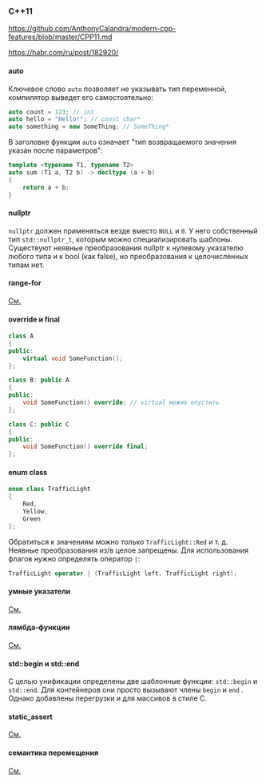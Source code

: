 ### C++11

https://github.com/AnthonyCalandra/modern-cpp-features/blob/master/CPP11.md

https://habr.com/ru/post/182920/

#### auto

Ключевое слово `auto` позволяет не указывать тип переменной, компилятор выведет его самостоятельно:

```c++
auto count = 123; // int
auto hello = "Hello!"; // const char*
auto something = new SomeThing; // SomeThing*
```

В заголовке функции `auto` означает "тип возвращаемого значения указан после параметров":

```c++
template <typename T1, typename T2>
auto sum (T1 a, T2 b) -> decltype (a + b)
{
    return a + b;
}
```

#### nullptr

`nullptr` должен применяться везде вместо `NULL` и `0`. У него собственный тип `std::nullptr_t`, которым можно специализировать шаблоны. Существуют неявные преобразования nullptr к нулевому указателю любого типа и к bool (как false), но преобразования к целочисленных типам нет.

#### range-for

[См.](RangeFor.md)

#### override и final

```c++
class A
{
public:
    virtual void SomeFunction();
};

class B: public A
{
public:
    void SomeFunction() override; // virtual можно опустить
};

class C: public C
{
public:
    void SomeFunction() override final;
};
```

#### enum class

```c++
enum class TrafficLight
{
    Red,
    Yellow,
    Green
};
```

Обратиться к значениям можно только `TrafficLight::Red` и т. д. Неявные преобразования из/в целое запрещены. Для использования флагов нужно определять оператор `|`:

```c++
TrafficLight operator | (TrafficLight left, TrafficLight right);
```

#### умные указатели

[См.](STL/SmartPointers.md)

#### лямбда-функции

[См.](Lambda.md)

#### std::begin и std::end

С целью унификации определены две шаблонные функции: `std::begin` и `std::end`. Для контейнеров они просто вызывают члены `begin` и `end` . Однако добавлены перегрузки и для массивов в стиле C.

#### static_assert

[См.](StaticAssert.md)

#### семантика перемещения

[См.](Move.md)

